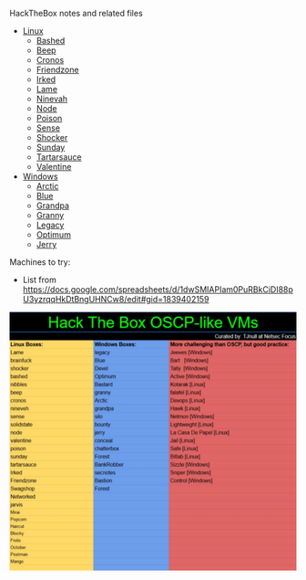 HackTheBox notes and related files

* [Linux](Linux/)
  * [Bashed](Linux/Bashed/)
  * [Beep](Linux/Beep/)
  * [Cronos](Linux/Cronos/)
  * [Friendzone](Linux/Friendzone/)
  * [Irked](Linux/Irked/)
  * [Lame](Linux/Lame/)
  * [Ninevah](Linux/Ninevah/)
  * [Node](Linux/Node/)
  * [Poison](Linux/Poison/)
  * [Sense](Linux/Sense/)
  * [Shocker](Linux/Shocker/)
  * [Sunday](Linux/Sunday/)
  * [Tartarsauce](Linux/Tartarsauce/)
  * [Valentine](Linux/Valentine)
* [Windows](Windows/)
  * [Arctic](Windows/Arctic/)
  * [Blue](Windows/Blue/)
  * [Grandpa](Windows/Grandpa/)
  * [Granny](Windows/Granny/)
  * [Legacy](Windows/Legacy/)
  * [Optimum](Windows/Optimum/)
  * [Jerry](Windows/Jerry/)

Machines to try: 

* List from https://docs.google.com/spreadsheets/d/1dwSMIAPIam0PuRBkCiDI88pU3yzrqqHkDtBngUHNCw8/edit#gid=1839402159

![htb_boxes](htb_boxes.jpg)
